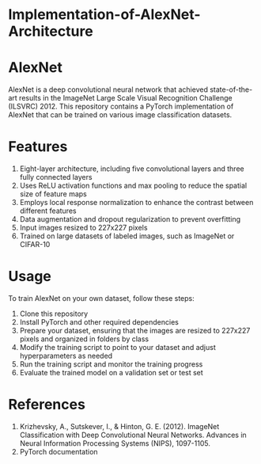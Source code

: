 # Implementation-of-AlexNet-Architecture
# AlexNet 
AlexNet is a deep convolutional neural network that achieved state-of-the-art results in the ImageNet Large Scale Visual Recognition Challenge (ILSVRC) 2012. This repository contains a PyTorch implementation of AlexNet that can be trained on various image classification datasets.

# Features
1. Eight-layer architecture, including five convolutional layers and three fully connected layers
2. Uses ReLU activation functions and max pooling to reduce the spatial size of feature maps
3. Employs local response normalization to enhance the contrast between different features
4. Data augmentation and dropout regularization to prevent overfitting
5. Input images resized to 227x227 pixels
6. Trained on large datasets of labeled images, such as ImageNet or CIFAR-10

# Usage
To train AlexNet on your own dataset, follow these steps:

1. Clone this repository
2. Install PyTorch and other required dependencies
3. Prepare your dataset, ensuring that the images are resized to 227x227 pixels and organized in folders by class
4. Modify the training script to point to your dataset and adjust hyperparameters as needed
5. Run the training script and monitor the training progress
6. Evaluate the trained model on a validation set or test set

# References
1. Krizhevsky, A., Sutskever, I., & Hinton, G. E. (2012). ImageNet Classification with Deep Convolutional Neural Networks. Advances in Neural Information Processing Systems (NIPS), 1097-1105.
2. PyTorch documentation
